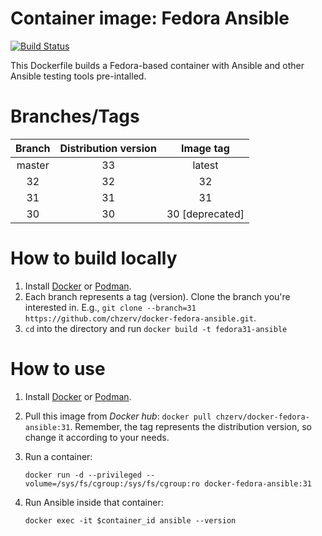# Container image: Fedora Ansible

[![Build Status](https://travis-ci.com/chzerv/docker-fedora-ansible.svg?branch=31)](https://travis-ci.com/chzerv/docker-fedora-ansible)

This Dockerfile builds a Fedora-based container with Ansible and other Ansible testing tools pre-intalled.

# Branches/Tags

| Branch | Distribution version | Image tag         |
| :----: | :------------------: | :-------:         |
| master | 33                   | latest            |
| 32     | 32                   | 32                |
| 31     | 31                   | 31                |
| 30     | 30                   | 30   [deprecated] |

# How to build locally

1. Install [Docker](https://docs.docker.com/engine/install/) or [Podman](https://podman.io/getting-started/installation.html).
2. Each branch represents a tag (version). Clone the branch you're interested in. E.g., `git clone --branch=31 https://github.com/chzerv/docker-fedora-ansible.git`.
3. `cd` into the directory and run `docker build -t fedora31-ansible`

# How to use

1. Install [Docker](https://docs.docker.com/engine/install/) or [Podman](https://podman.io/getting-started/installation.html).
2. Pull this image from _Docker hub_: `docker pull chzerv/docker-fedora-ansible:31`. Remember, the tag represents the distribution version, so change it according to your needs.
3. Run a container:

   ```shell
   docker run -d --privileged --volume=/sys/fs/cgroup:/sys/fs/cgroup:ro docker-fedora-ansible:31
   ```

4. Run Ansible inside that container:

   ```shell
   docker exec -it $container_id ansible --version
   ```
